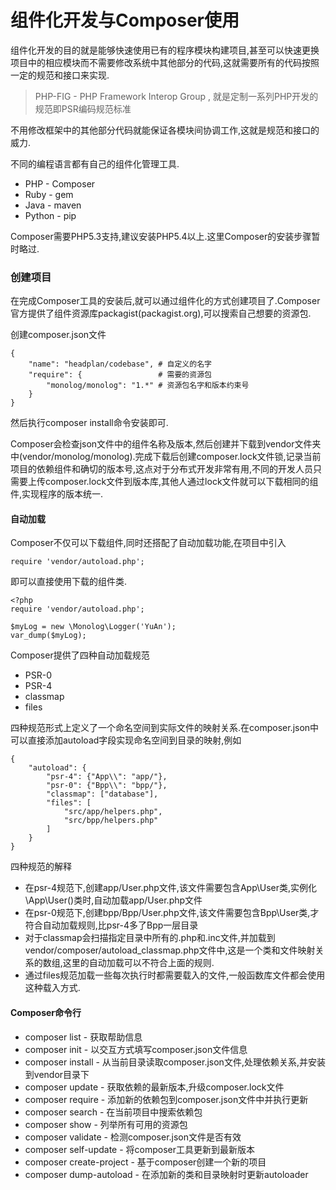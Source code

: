 # 组件化开发与Composer使用

组件化开发的目的就是能够快速使用已有的程序模块构建项目,甚至可以快速更换项目中的相应模块而不需要修改系统中其他部分的代码,这就需要所有的代码按照一定的规范和接口来实现.

> PHP-FIG - PHP Framework Interop Group , 就是定制一系列PHP开发的规范即PSR编码规范标准

不用修改框架中的其他部分代码就能保证各模块间协调工作,这就是规范和接口的威力.

不同的编程语言都有自己的组件化管理工具.

* PHP - Composer
* Ruby - gem
* Java - maven
* Python - pip

Composer需要PHP5.3支持,建议安装PHP5.4以上.这里Composer的安装步骤暂时略过.

### 创建项目

在完成Composer工具的安装后,就可以通过组件化的方式创建项目了.Composer官方提供了组件资源库packagist\(packagist.org\),可以搜索自己想要的资源包.

创建composer.json文件

```
{
    "name": "headplan/codebase", # 自定义的名字
    "require": {                 # 需要的资源包
        "monolog/monolog": "1.*" # 资源包名字和版本约束号
    }
}
```

然后执行composer install命令安装即可.

Composer会检查json文件中的组件名称及版本,然后创建并下载到vendor文件夹中\(vendor/monolog/monolog\).完成下载后创建composer.lock文件锁,记录当前项目的依赖组件和确切的版本号,这点对于分布式开发非常有用,不同的开发人员只需要上传composer.lock文件到版本库,其他人通过lock文件就可以下载相同的组件,实现程序的版本统一.

#### 自动加载

Composer不仅可以下载组件,同时还搭配了自动加载功能,在项目中引入

```
require 'vendor/autoload.php';
```

即可以直接使用下载的组件类.

```
<?php
require 'vendor/autoload.php';

$myLog = new \Monolog\Logger('YuAn');
var_dump($myLog);
```

Composer提供了四种自动加载规范

* PSR-0
* PSR-4
* classmap
* files

四种规范形式上定义了一个命名空间到实际文件的映射关系.在composer.json中可以直接添加autoload字段实现命名空间到目录的映射,例如

```
{
    "autoload": {
        "psr-4": {"App\\": "app/"},
        "psr-0": {"Bpp\\": "bpp/"},
        "classmap": ["database"],
        "files": [
            "src/app/helpers.php",
            "src/bpp/helpers.php"
        ]
    }
}
```

四种规范的解释

* 在psr-4规范下,创建app/User.php文件,该文件需要包含App\User类,实例化\App\User\(\)类时,自动加载app/User.php文件
* 在psr-0规范下,创建bpp/Bpp/User.php文件,该文件需要包含Bpp\User类,才符合自动加载规则,比psr-4多了Bpp一层目录
* 对于classmap会扫描指定目录中所有的.php和.inc文件,并加载到vendor/composer/autoload\_classmap.php文件中,这是一个类和文件映射关系的数组,这里的自动加载可以不符合上面的规则.
* 通过files规范加载一些每次执行时都需要载入的文件,一般函数库文件都会使用这种载入方式.

#### Composer命令行

* composer list - 获取帮助信息
* composer init - 以交互方式填写composer.json文件信息
* composer install - 从当前目录读取composer.json文件,处理依赖关系,并安装到vendor目录下
* composer update - 获取依赖的最新版本,升级composer.lock文件
* composer require - 添加新的依赖包到composer.json文件中并执行更新
* composer search - 在当前项目中搜索依赖包
* composer show - 列举所有可用的资源包
* composer validate - 检测composer.json文件是否有效
* composer self-update - 将composer工具更新到最新版本
* composer create-project - 基于composer创建一个新的项目
* composer dump-autoload - 在添加新的类和目录映射时更新autoloader



